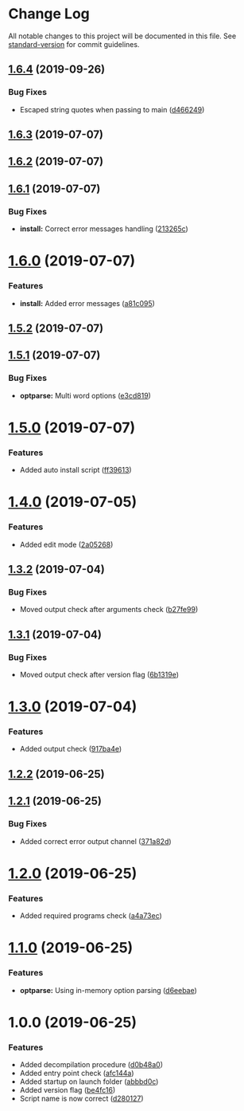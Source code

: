 # Change Log

All notable changes to this project will be documented in this file. See [standard-version](https://github.com/conventional-changelog/standard-version) for commit guidelines.

<a name="1.6.4"></a>
## [1.6.4](https://github.com/blkgoose/bashball/compare/v1.6.3...v1.6.4) (2019-09-26)


### Bug Fixes

* Escaped string quotes when passing to main ([d466249](https://github.com/blkgoose/bashball/commit/d466249))



<a name="1.6.3"></a>
## [1.6.3](https://github.com/blkgoose/bashball/compare/v1.6.2...v1.6.3) (2019-07-07)



<a name="1.6.2"></a>
## [1.6.2](https://github.com/blkgoose/bashball/compare/v1.6.1...v1.6.2) (2019-07-07)



<a name="1.6.1"></a>
## [1.6.1](https://github.com/blkgoose/bashball/compare/v1.6.0...v1.6.1) (2019-07-07)


### Bug Fixes

* **install:** Correct error messages handling ([213265c](https://github.com/blkgoose/bashball/commit/213265c))



<a name="1.6.0"></a>
# [1.6.0](https://github.com/blkgoose/bashball/compare/v1.5.2...v1.6.0) (2019-07-07)


### Features

* **install:** Added error messages ([a81c095](https://github.com/blkgoose/bashball/commit/a81c095))



<a name="1.5.2"></a>
## [1.5.2](https://github.com/blkgoose/bashball/compare/v1.5.1...v1.5.2) (2019-07-07)



<a name="1.5.1"></a>
## [1.5.1](https://github.com/blkgoose/bashball/compare/v1.5.0...v1.5.1) (2019-07-07)


### Bug Fixes

* **optparse:** Multi word options ([e3cd819](https://github.com/blkgoose/bashball/commit/e3cd819))



<a name="1.5.0"></a>
# [1.5.0](https://github.com/blkgoose/bashball/compare/v1.4.0...v1.5.0) (2019-07-07)


### Features

* Added auto install script ([ff39613](https://github.com/blkgoose/bashball/commit/ff39613))



<a name="1.4.0"></a>
# [1.4.0](https://github.com/blkgoose/bashball/compare/v1.3.2...v1.4.0) (2019-07-05)


### Features

* Added edit mode ([2a05268](https://github.com/blkgoose/bashball/commit/2a05268))



<a name="1.3.2"></a>
## [1.3.2](https://github.com/blkgoose/bashball/compare/v1.3.1...v1.3.2) (2019-07-04)


### Bug Fixes

* Moved output check after arguments check ([b27fe99](https://github.com/blkgoose/bashball/commit/b27fe99))



<a name="1.3.1"></a>
## [1.3.1](https://github.com/blkgoose/bashball/compare/v1.3.0...v1.3.1) (2019-07-04)


### Bug Fixes

* Moved output check after version flag ([6b1319e](https://github.com/blkgoose/bashball/commit/6b1319e))



<a name="1.3.0"></a>
# [1.3.0](https://github.com/blkgoose/bashball/compare/v1.2.2...v1.3.0) (2019-07-04)


### Features

* Added output check ([917ba4e](https://github.com/blkgoose/bashball/commit/917ba4e))



<a name="1.2.2"></a>
## [1.2.2](https://github.com/blkgoose/bashball/compare/v1.2.1...v1.2.2) (2019-06-25)



<a name="1.2.1"></a>
## [1.2.1](https://github.com/blkgoose/bashball/compare/v1.2.0...v1.2.1) (2019-06-25)


### Bug Fixes

* Added correct error output channel ([371a82d](https://github.com/blkgoose/bashball/commit/371a82d))



<a name="1.2.0"></a>
# [1.2.0](https://github.com/blkgoose/bashball/compare/v1.1.0...v1.2.0) (2019-06-25)


### Features

* Added required programs check ([a4a73ec](https://github.com/blkgoose/bashball/commit/a4a73ec))



<a name="1.1.0"></a>
# [1.1.0](https://github.com/blkgoose/bashball/compare/v1.0.0...v1.1.0) (2019-06-25)


### Features

* **optparse:** Using in-memory option parsing ([d6eebae](https://github.com/blkgoose/bashball/commit/d6eebae))



<a name="1.0.0"></a>
# 1.0.0 (2019-06-25)


### Features

* Added decompilation procedure ([d0b48a0](https://github.com/blkgoose/bashball/commit/d0b48a0))
* Added entry point check ([afc144a](https://github.com/blkgoose/bashball/commit/afc144a))
* Added startup on launch folder ([abbbd0c](https://github.com/blkgoose/bashball/commit/abbbd0c))
* Added version flag ([be4fc16](https://github.com/blkgoose/bashball/commit/be4fc16))
* Script name is now correct ([d280127](https://github.com/blkgoose/bashball/commit/d280127))
